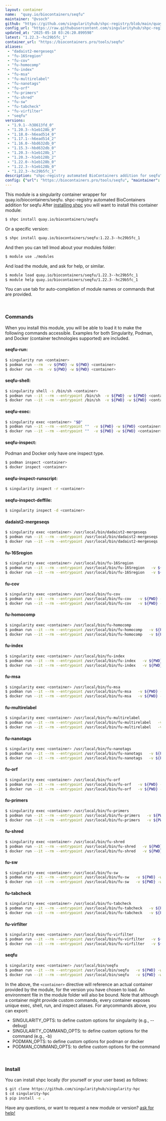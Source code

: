 ```yaml
---
layout: container
name:  "quay.io/biocontainers/seqfu"
maintainer: "@vsoch"
github: "https://github.com/singularityhub/shpc-registry/blob/main/quay.io/biocontainers/seqfu/container.yaml"
config_url: "https://raw.githubusercontent.com/singularityhub/shpc-registry/main/quay.io/biocontainers/seqfu/container.yaml"
updated_at: "2025-05-18 03:26:20.899598"
latest: "1.22.3--hc29b5fc_1"
container_url: "https://biocontainers.pro/tools/seqfu"
aliases:
 - "dadaist2-mergeseqs"
 - "fu-16Sregion"
 - "fu-cov"
 - "fu-homocomp"
 - "fu-index"
 - "fu-msa"
 - "fu-multirelabel"
 - "fu-nanotags"
 - "fu-orf"
 - "fu-primers"
 - "fu-shred"
 - "fu-sw"
 - "fu-tabcheck"
 - "fu-virfilter"
 - "seqfu"
versions:
 - "1.9.1--h38613fd_0"
 - "1.20.3--h1eb128b_0"
 - "1.18.0--h6ead514_0"
 - "1.17.1--h6ead514_2"
 - "1.16.0--hbd632db_0"
 - "1.15.3--hbd632db_0"
 - "1.20.3--h1eb128b_1"
 - "1.20.3--h1eb128b_2"
 - "1.22.0--h1eb128b_0"
 - "1.22.3--h1eb128b_0"
 - "1.22.3--hc29b5fc_1"
description: "shpc-registry automated BioContainers addition for seqfu"
config: {"url": "https://biocontainers.pro/tools/seqfu", "maintainer": "@vsoch", "description": "shpc-registry automated BioContainers addition for seqfu", "latest": {"1.22.3--hc29b5fc_1": "sha256:a1f68fe6a9255457bfed8cb10b263524b9f7124d10ac424b1b8a3330758821fa"}, "tags": {"1.9.1--h38613fd_0": "sha256:41311b69fd24c9da0ad9213cee97efc34bb4a87b196fbc5c79204182dfab4865", "1.20.3--h1eb128b_0": "sha256:8a748c805f226b5c66473b139100fff36d6cc5b1cdff7d5cfa45b51b9e3bd47e", "1.18.0--h6ead514_0": "sha256:cab09b6e20820caf824c28b2835fd8942efb3f7e813ba08afd0bec99b30b4ac0", "1.17.1--h6ead514_2": "sha256:ef997cedffedc74e61a308367dfaaaf73c91435af644f0bfe318e3574089c626", "1.16.0--hbd632db_0": "sha256:58f274071d6352da738fa5e2f77c61f1404ab71956effb7e89ade1fa9316a897", "1.15.3--hbd632db_0": "sha256:1ffcf63e0464d1ce2720b25b1e52c43c419f1aff2aec1b4dbe1814ecca993de1", "1.20.3--h1eb128b_1": "sha256:6db33aec797a36202eac7b03623bd17f0238dcb80e50c2e4f86bfc9678796f9c", "1.20.3--h1eb128b_2": "sha256:6fb86161b4b29b876253dfe4c72f8620801dfc8b905e9ed026c9386aef3b62e1", "1.22.0--h1eb128b_0": "sha256:c00b1b4458ac46d69e3a54dafe5d29c7274c1f46549b461257c1947457804991", "1.22.3--h1eb128b_0": "sha256:a0088c2021fd64b5b8f942330f9a4a7d191cbe5093e7392d19eea7bb1e453ad3", "1.22.3--hc29b5fc_1": "sha256:a1f68fe6a9255457bfed8cb10b263524b9f7124d10ac424b1b8a3330758821fa"}, "docker": "quay.io/biocontainers/seqfu", "aliases": {"dadaist2-mergeseqs": "/usr/local/bin/dadaist2-mergeseqs", "fu-16Sregion": "/usr/local/bin/fu-16Sregion", "fu-cov": "/usr/local/bin/fu-cov", "fu-homocomp": "/usr/local/bin/fu-homocomp", "fu-index": "/usr/local/bin/fu-index", "fu-msa": "/usr/local/bin/fu-msa", "fu-multirelabel": "/usr/local/bin/fu-multirelabel", "fu-nanotags": "/usr/local/bin/fu-nanotags", "fu-orf": "/usr/local/bin/fu-orf", "fu-primers": "/usr/local/bin/fu-primers", "fu-shred": "/usr/local/bin/fu-shred", "fu-sw": "/usr/local/bin/fu-sw", "fu-tabcheck": "/usr/local/bin/fu-tabcheck", "fu-virfilter": "/usr/local/bin/fu-virfilter", "seqfu": "/usr/local/bin/seqfu"}}
---
```


This module is a singularity container wrapper for quay.io/biocontainers/seqfu.
shpc-registry automated BioContainers addition for seqfu
After [installing shpc](#install) you will want to install this container module:


```bash
$ shpc install quay.io/biocontainers/seqfu
```

Or a specific version:

```bash
$ shpc install quay.io/biocontainers/seqfu:1.22.3--hc29b5fc_1
```

And then you can tell lmod about your modules folder:

```bash
$ module use ./modules
```

And load the module, and ask for help, or similar.

```bash
$ module load quay.io/biocontainers/seqfu/1.22.3--hc29b5fc_1
$ module help quay.io/biocontainers/seqfu/1.22.3--hc29b5fc_1
```

You can use tab for auto-completion of module names or commands that are provided.

<br>

### Commands

When you install this module, you will be able to load it to make the following commands accessible.
Examples for both Singularity, Podman, and Docker (container technologies supported) are included.

#### seqfu-run:

```bash
$ singularity run <container>
$ podman run --rm  -v ${PWD} -w ${PWD} <container>
$ docker run --rm  -v ${PWD} -w ${PWD} <container>
```

#### seqfu-shell:

```bash
$ singularity shell -s /bin/sh <container>
$ podman run --it --rm --entrypoint /bin/sh  -v ${PWD} -w ${PWD} <container>
$ docker run --it --rm --entrypoint /bin/sh  -v ${PWD} -w ${PWD} <container>
```

#### seqfu-exec:

```bash
$ singularity exec <container> "$@"
$ podman run --it --rm --entrypoint ""  -v ${PWD} -w ${PWD} <container> "$@"
$ docker run --it --rm --entrypoint ""  -v ${PWD} -w ${PWD} <container> "$@"
```

#### seqfu-inspect:

Podman and Docker only have one inspect type.

```bash
$ podman inspect <container>
$ docker inspect <container>
```

#### seqfu-inspect-runscript:

```bash
$ singularity inspect -r <container>
```

#### seqfu-inspect-deffile:

```bash
$ singularity inspect -d <container>
```


#### dadaist2-mergeseqs

```bash
$ singularity exec <container> /usr/local/bin/dadaist2-mergeseqs
$ podman run --it --rm --entrypoint /usr/local/bin/dadaist2-mergeseqs   -v ${PWD} -w ${PWD} <container> -c " $@"
$ docker run --it --rm --entrypoint /usr/local/bin/dadaist2-mergeseqs   -v ${PWD} -w ${PWD} <container> -c " $@"
```


#### fu-16Sregion

```bash
$ singularity exec <container> /usr/local/bin/fu-16Sregion
$ podman run --it --rm --entrypoint /usr/local/bin/fu-16Sregion   -v ${PWD} -w ${PWD} <container> -c " $@"
$ docker run --it --rm --entrypoint /usr/local/bin/fu-16Sregion   -v ${PWD} -w ${PWD} <container> -c " $@"
```


#### fu-cov

```bash
$ singularity exec <container> /usr/local/bin/fu-cov
$ podman run --it --rm --entrypoint /usr/local/bin/fu-cov   -v ${PWD} -w ${PWD} <container> -c " $@"
$ docker run --it --rm --entrypoint /usr/local/bin/fu-cov   -v ${PWD} -w ${PWD} <container> -c " $@"
```


#### fu-homocomp

```bash
$ singularity exec <container> /usr/local/bin/fu-homocomp
$ podman run --it --rm --entrypoint /usr/local/bin/fu-homocomp   -v ${PWD} -w ${PWD} <container> -c " $@"
$ docker run --it --rm --entrypoint /usr/local/bin/fu-homocomp   -v ${PWD} -w ${PWD} <container> -c " $@"
```


#### fu-index

```bash
$ singularity exec <container> /usr/local/bin/fu-index
$ podman run --it --rm --entrypoint /usr/local/bin/fu-index   -v ${PWD} -w ${PWD} <container> -c " $@"
$ docker run --it --rm --entrypoint /usr/local/bin/fu-index   -v ${PWD} -w ${PWD} <container> -c " $@"
```


#### fu-msa

```bash
$ singularity exec <container> /usr/local/bin/fu-msa
$ podman run --it --rm --entrypoint /usr/local/bin/fu-msa   -v ${PWD} -w ${PWD} <container> -c " $@"
$ docker run --it --rm --entrypoint /usr/local/bin/fu-msa   -v ${PWD} -w ${PWD} <container> -c " $@"
```


#### fu-multirelabel

```bash
$ singularity exec <container> /usr/local/bin/fu-multirelabel
$ podman run --it --rm --entrypoint /usr/local/bin/fu-multirelabel   -v ${PWD} -w ${PWD} <container> -c " $@"
$ docker run --it --rm --entrypoint /usr/local/bin/fu-multirelabel   -v ${PWD} -w ${PWD} <container> -c " $@"
```


#### fu-nanotags

```bash
$ singularity exec <container> /usr/local/bin/fu-nanotags
$ podman run --it --rm --entrypoint /usr/local/bin/fu-nanotags   -v ${PWD} -w ${PWD} <container> -c " $@"
$ docker run --it --rm --entrypoint /usr/local/bin/fu-nanotags   -v ${PWD} -w ${PWD} <container> -c " $@"
```


#### fu-orf

```bash
$ singularity exec <container> /usr/local/bin/fu-orf
$ podman run --it --rm --entrypoint /usr/local/bin/fu-orf   -v ${PWD} -w ${PWD} <container> -c " $@"
$ docker run --it --rm --entrypoint /usr/local/bin/fu-orf   -v ${PWD} -w ${PWD} <container> -c " $@"
```


#### fu-primers

```bash
$ singularity exec <container> /usr/local/bin/fu-primers
$ podman run --it --rm --entrypoint /usr/local/bin/fu-primers   -v ${PWD} -w ${PWD} <container> -c " $@"
$ docker run --it --rm --entrypoint /usr/local/bin/fu-primers   -v ${PWD} -w ${PWD} <container> -c " $@"
```


#### fu-shred

```bash
$ singularity exec <container> /usr/local/bin/fu-shred
$ podman run --it --rm --entrypoint /usr/local/bin/fu-shred   -v ${PWD} -w ${PWD} <container> -c " $@"
$ docker run --it --rm --entrypoint /usr/local/bin/fu-shred   -v ${PWD} -w ${PWD} <container> -c " $@"
```


#### fu-sw

```bash
$ singularity exec <container> /usr/local/bin/fu-sw
$ podman run --it --rm --entrypoint /usr/local/bin/fu-sw   -v ${PWD} -w ${PWD} <container> -c " $@"
$ docker run --it --rm --entrypoint /usr/local/bin/fu-sw   -v ${PWD} -w ${PWD} <container> -c " $@"
```


#### fu-tabcheck

```bash
$ singularity exec <container> /usr/local/bin/fu-tabcheck
$ podman run --it --rm --entrypoint /usr/local/bin/fu-tabcheck   -v ${PWD} -w ${PWD} <container> -c " $@"
$ docker run --it --rm --entrypoint /usr/local/bin/fu-tabcheck   -v ${PWD} -w ${PWD} <container> -c " $@"
```


#### fu-virfilter

```bash
$ singularity exec <container> /usr/local/bin/fu-virfilter
$ podman run --it --rm --entrypoint /usr/local/bin/fu-virfilter   -v ${PWD} -w ${PWD} <container> -c " $@"
$ docker run --it --rm --entrypoint /usr/local/bin/fu-virfilter   -v ${PWD} -w ${PWD} <container> -c " $@"
```


#### seqfu

```bash
$ singularity exec <container> /usr/local/bin/seqfu
$ podman run --it --rm --entrypoint /usr/local/bin/seqfu   -v ${PWD} -w ${PWD} <container> -c " $@"
$ docker run --it --rm --entrypoint /usr/local/bin/seqfu   -v ${PWD} -w ${PWD} <container> -c " $@"
```



In the above, the `<container>` directive will reference an actual container provided
by the module, for the version you have chosen to load. An environment file in the
module folder will also be bound. Note that although a container
might provide custom commands, every container exposes unique exec, shell, run, and
inspect aliases. For anycommands above, you can export:

 - SINGULARITY_OPTS: to define custom options for singularity (e.g., --debug)
 - SINGULARITY_COMMAND_OPTS: to define custom options for the command (e.g., -b)
 - PODMAN_OPTS: to define custom options for podman or docker
 - PODMAN_COMMAND_OPTS: to define custom options for the command

<br>

### Install

You can install shpc locally (for yourself or your user base) as follows:

```bash
$ git clone https://github.com/singularityhub/singularity-hpc
$ cd singularity-hpc
$ pip install -e .
```

Have any questions, or want to request a new module or version? [ask for help!](https://github.com/singularityhub/singularity-hpc/issues)
